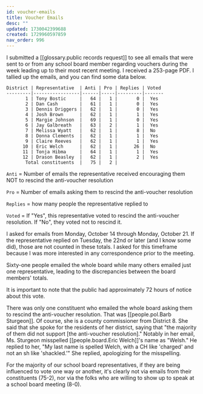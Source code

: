 ```yaml
---
id: voucher-emails
title: Voucher Emails
desc: ""
updated: 1730042399688
created: 1729960597859
nav_order: 996
---
```


I submitted a [[glossary.public records request]] to see all emails that were sent to or from any school board member regarding vouchers during the week leading up to their most recent meeting. I received a 253-page PDF. I tallied up the emails, and you can find some data below.

```
District | Representative  | Anti | Pro | Replies | Voted
---------|-----------------|------|-----|---------|-------
       1 | Tony Bostic     |   64 |   1 |       0 |  Yes
       2 | Dan Cash        |   61 |   1 |       0 |  Yes
       3 | Dennis Driggers |   62 |   1 |       0 |  Yes
       4 | Josh Brown      |   62 |   1 |       1 |  Yes
       5 | Margie Johnson  |   69 |   1 |       0 |  Yes
       6 | Jay Galbreath   |   63 |   2 |       1 |  Yes
       7 | Melissa Wyatt   |   62 |   1 |       8 |  No
       8 | Donna Clements  |   62 |   1 |       1 |  Yes
       9 | Claire Reeves   |   62 |   1 |       1 |  Yes
      10 | Eric Welch      |   62 |   1 |      26 |  No
      11 | Tonja Hibma     |   64 |   1 |       1 |  Yes
      12 | Drason Beasley  |   62 |   1 |       2 |  Yes
       Total constituents  |   75 |   2 |
```

`Anti` = Number of emails the representative received encouraging them NOT to rescind the anti-voucher resolution

`Pro` = Number of emails asking them to rescind the anti-voucher resolution

`Replies` = how many people the representative replied to

`Voted` = If "Yes", this representative voted to rescind the anti-voucher resolution. If "No", they voted not to rescind it.

I asked for emails from Monday, October 14 through Monday, October 21. If the representative replied on Tuesday, the 22nd or later (and I know some did), those are not counted in these totals. I asked for this timeframe because I was more interested in any correspondence prior to the meeting.

Sixty-one people emailed the whole board while many others emailed just one representative, leading to the discrepancies between the board members' totals.

It is important to note that the public had approximately 72 hours of notice about this vote.

There was only one constituent who emailed the whole board asking them to rescind the anti-voucher resolution. That was [[people.pol.Barb Sturgeon]]. Of course, she is a county commissioner from District 8. She said that she spoke for the residents of her district, saying that "the majority of them did not support [the anti-voucher resolution]." Notably in her email, Ms. Sturgeon misspelled [[people.board.Eric Welch]]'s name as "Welsh." He replied to her, "My last name is spelled Welch, with a CH like 'charged' and not an sh like 'shackled.'" She replied, apologizing for the misspelling.

For the majority of our school board representatives, if they are being influenced to vote one way or another, it's clearly not via emails from their constituents (75-2), nor via the folks who are willing to show up to speak at a school board meeting (8-0).
